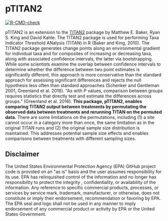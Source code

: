 # pTITAN2

[![R-CMD-check](https://github.com/sfigary/pTITAN2/actions/workflows/check-full.yaml/badge.svg)](https://github.com/sfigary/pTITAN2/actions/workflows/check-full.yaml)

pTITAN2 is an extension to the
[TITAN2](https://CRAN.R-project.org/package=TITAN2) package by Matthew E. Baker,
Ryan S. King and David Kahle. The TITAN2 package is used for performing Taxa
Indicator Threshold ANalysis (TITAN) in R (Baker and King, 2010). The TITAN2 package
generates change points along an environmental gradient for individual taxa and for
composites of increasing or decreasing taxa, along with associated confidence intervals,
the latter via bootstrapping.  While some scientists examine the overlap between
confidence intervals to determine whether the difference between two point estimates
is significantly different, this approach is more conservative than the standard
approach for assessing significant differences and rejects the null hypothesis
less often than standard approaches (Schenker and Gentleman 2001, Greenland et al. 2016).
"As with P values, comparison between groups requires statistics that directly test and
estimate the differences across groups." (Greenland et al. 2016). __This package,
pTITAN2, enables comparing TITAN2 output between treatments by permutating
the observed data between treatments and rerunning TITAN on the permuted
data.__ There are some limitations on the permutations, including (1) a site
cannot occur in a category more than once, the same limitation as in the original
TITAN runs and (2) the original sample size distribution is maintained. This
addresses potential sample size effects and enables comparisons between
treatments with different sampling sizes.


## Disclaimer

The United States Environmental Protection Agency (EPA) GitHub project code is
provided on an "as is" basis and the user assumes responsibility for its use.
EPA has relinquished control of the information and no longer has responsibility
to protect the integrity , confidentiality, or availability of the information.
Any reference to specific commercial products, processes, or services by service
mark, trademark, manufacturer, or otherwise, does not constitute or imply their
endorsement, recommendation or favoring by EPA.  The EPA seal and logo shall not
be used in any manner to imply endorsement of any commercial product or activity
by EPA or the United States Government.
